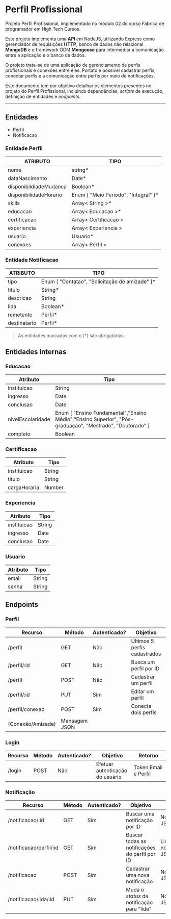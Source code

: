 # Perfil Profissional

Projeto Perfil Profissional, implementado no módulo 02 do curso
Fábrica de programador em High Tech Cursos.

Este projeto implementa uma **API** em NodeJS, utilizando Express
como gerenciador de requisições **HTTP**, banco de dados não
relacional **MongoDB** e o framework ODM **Mongoose** para
intermediar a comunicação entre a aplicação e o banco de dados.

O projeto trata-se de uma aplicação de gerenciamento de perfis
profissionais e conexões entre eles. Portato é possível cadastrar
perfis, conectar perfis e a comunicação entre perfis por meio de
notificações.

Este documento tem por objetivo detalhar os elementos presentes no
projeto do Perfil Profissional, incluindo dependências, *scripts*
de execução, definição de entidades e *endpoints*.

---

## Entidades

- Perfil
- Notificacao

### Entidade **Perfil**

| ATRIBUTO               | TIPO                                 |
| ---------------------- | ------------------------------------ |
| nome                   | string*                              |
| dataNascimento         | Date*                                |
| disponibildiadeMudanca | Boolean*                             |
| disponibilidadeHorario | Enum [ "Meio Periodo", "Integral" ]* |
| skills                 | Array< String >*                     |
| educacao               | Array< Educacao >*                   |
| certificacao           | Array< Certificacao >                |
| experiencia            | Array< Experiencia >                 |
| usuario                | Usuario*                             |
| conexoes               | Array< Perfil >                      |

### Entidade **Notificacao**

| ATRIBUTO     | TIPO                                           |
| ------------ | ---------------------------------------------- |
| tipo         | Enum [ "Contatao", "Solicitação de amizade" ]* |
| titulo       | String*                                        |
| descricao    | String                                         |
| lida         | Boolean*                                       |
| remetente    | Perfil*                                        |
| destinatario | Perfil*                                        |
  
> As entidades marcadas com o (*) são obrigatórias.

## Entidades Internas

### **Educacao**

| Atributo          | Tipo                                                                                                     |
| ----------------- | -------------------------------------------------------------------------------------------------------- |
| instituicao       | String                                                                                                   |
| ingresso          | Date                                                                                                     |
| conclusao         | Date                                                                                                     |
| nivelEscolaridade | Enum [ "Ensino Fundamental","Ensino Médio","Ensino Superior", "Pós-graduação", "Mestrado", "Doutorado" ] |
| completo          | Boolean                                                                                                  |

### **Certificacao**

| Atributo     | Tipo   |
| ------------ | ------ |
| instituicao  | String |
| titulo       | String |
| cargaHoraria | Number |

### **Experiencia**

| Atributo    | Tipo   |
| ----------- | ------ |
| instituicao | String |
| ingresso    | Date   |
| conclusao   | Date   |

### **Usuario**

| Atributo | Tipo   |
| -------- | ------ |
| email    | String |
| senha    | String |

## Endpoints

### **Perfil**

| Recurso           | Método        | Autenticado? | Objetivo                     | Retorno              |
| ----------------- | ------------- | ------------ | ---------------------------- | -------------------- |
| /perfil           | GET           | Não          | Últimos 5 perfis cadastrados | Lista de Perfis JSON |
| /perfil/:id       | GET           | Não          | Busca um perfil por ID       | Perfil JSON          |
| /perfil           | POST          | Não          | Cadastrar um perfil          | Perfil JSON          |
| /perfil/:id       | PUT           | Sim          | Editar um perfil             | Perfil JSON          |
| /perfil/conexao   | POST          | Sim          | Conecta dois perfis          |
| (Conexão/Amizade) | Mensagem JSON |

### **Login**

| Recurso | Método | Autenticado? | Objetivo                        | Retorno              |
| ------- | ------ | ------------ | ------------------------------- | -------------------- |
| /login  | POST   | Não          | Efetuar autenticação do usuário | Token,Email e Perfil |

### **Notificação**

| Recurso                 | Método | Autenticado? | Objetivo                                      | Retorno                    |
| ----------------------- | ------ | ------------ | --------------------------------------------- | -------------------------- |
| /notificacao/:id        | GET    | Sim          | Buscar uma notificação por ID                 | Notificação JSON           |
| /notificacao/perfil/:id | GET    | Sim          | Buscar todas as notificações do perfil por ID | Lista de notificações JSON |
| /notificacao            | POST   | Sim          | Cadastrar uma nova notificação                | Notificação JSON           |
| /notificacao/lida/:id   | PUT    | Sim          | Muda o *status* da notificação para "lida"    | Notificação JSON           |
